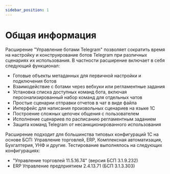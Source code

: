 ```yaml
---
sidebar_position: 1
---
```


# Общая информация

Расширение "Управление ботами Telegram" позволяет сократить время на настройку и конструирование ботов Telegram при различных сценариях их использования. В частности расширение включает в себя следующий функционал:

- Готовые объекты метаданных для первичной настройки и подключения ботов
- Взаимодействие с ботами через вебхуки или регламентные задания
- Установка списка доступных команд бота, включая персонализированный набор команд для отдельных чатов
- Простые сценарии отправки отчетов в чат в виде файла
- Интерфейс для написания произвольных сценариев на языке 1С
- Построение сложных цепочек общения с пользователем
- Исполнение сценариев по расписанию регламентным заданием
- Защита команд Telegram от несанкционированного использования

Расширение подходит для большинства типовых конфигураций 1С на основе БСП: Управление торговлей, ERP, Комплексная автоматизация, Бухгалтерия, УНФ и другие. Тестирование выполнялось на следующих конфигурациях:

- "Управление торговлей 11.5.16.74" (версия БСП 3.1.9.232)
- ERP Управление предприятием 2.4.13.71 (БСП 3.1.3.303)
